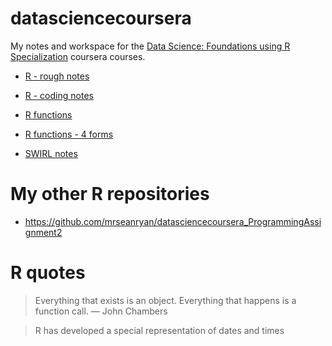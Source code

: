 # datasciencecoursera
My notes and workspace for the [Data Science: Foundations using R Specialization](https://www.coursera.org/specializations/data-science-foundations-r) coursera courses.

- [R - rough notes](./Scripts/R-notes.rmd)

- [R - coding notes](./Scripts/R-code-notes-sean.r)

- [R functions](https://adv-r.hadley.nz/functions.html)
- [R functions - 4 forms](https://adv-r.hadley.nz/functions.html#:~:text=An%20interesting%20property%20of%20R,functions%20for%20fun%20and%20profit.)

- [SWIRL notes](./Scripts/swirl-notes.rmd)

# My other R repositories

- https://github.com/mrseanryan/datasciencecoursera_ProgrammingAssignment2

# R quotes

> Everything that exists is an object.
> Everything that happens is a function call.
> — John Chambers

> R has developed a special representation of dates and times
